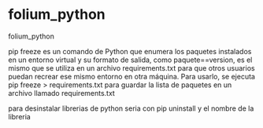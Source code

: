 # folium_python
folium_python

pip freeze es un comando de Python que enumera los paquetes instalados en un entorno virtual y su formato de salida, como paquete==version, es el mismo que se utiliza en un archivo requirements.txt para que otros usuarios puedan recrear ese mismo entorno en otra máquina. Para usarlo, se ejecuta pip freeze > requirements.txt para guardar la lista de paquetes en un archivo llamado requirements.txt

para desinstalar librerias de python seria con  pip uninstall y el nombre de la libreria
